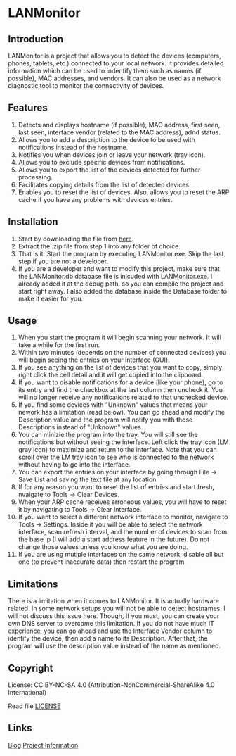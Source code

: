 # LANMonitor
## Introduction
LANMonitor is a project that allows you to detect the devices (computers, phones, tablets, etc.) connected to your local network. It provides detailed information which can be used to indentify them such as names (if possible), MAC addresses, and vendors. It can also be used as a network diagnostic tool to monitor the connectivity of devices.

## Features
1. Detects and displays hostname (if possible), MAC address, first seen, last seen, interface vendor (related to the MAC address), adnd status.
2. Allows you to add a description to the device to be used with notifications instead of the hostname.
3. Notifies you when devices join or leave your network (tray icon).
4. Allows you to exclude specific devices from notifications.
5. Allows you to export the list of the devices detected for further processing.
6. Facilitates copying details from the list of detected devices.
7. Enables you to reset the list of devices. Also, allows you to reset the ARP cache if you have any problems with devices entries.

## Installation

1. Start by downloading the file from [here](https://github.com/samehb/LANMonitor/blob/master/Binaries/LANMonitor.zip?raw=true).
2. Extract the .zip file from step 1 into any folder of choice.
3. That is it. Start the program by executing LANMonitor.exe. Skip the last step if you are not a developer.
4. If you are a developer and want to modify this project, make sure that the LANMonitor.db database file is inlcuded with LANMonitor.exe. I already added it at the debug path, so you can compile the project and start right away. I also added the database inside the Database folder to make it easier for you.

## Usage

1. When you start the program it will begin scanning your network. It will take a while for the first run.
2. Within two minutes (depends on the number of connected devices) you will begin seeing the entries on your interface (GUI).
3. If you see anything on the list of devices that you want to copy, simply right click the cell detail and it will get copied into the clipboard.
4. If you want to disable notifications for a device (like your phone), go to its entry and find the checkbox at the last column then uncheck it. You will no longer receive any notifications related to that unchecked device.
5. If you find some devices with "Unknown" values that means your nework has a limitation (read below). You can go ahead and modify the Description value and the program will notify you with those Descriptions instead of "Unknown" values.
5. You can minizie the program into the tray. You will still see the notifications but without seeing the interface. Left click the tray icon (LM gray icon) to maximize and return to the interface. Note that you can scroll over the LM tray icon to see who is connected to the network without having to go into the interface.
6. You can export the entries on your interface by going through File -> Save List and saving the text file at any location.
7. If for any reason you want to reset the list of entries and start fresh, nvaigate to Tools -> Clear Devices.
8. When your ARP cache receives erroneous values, you will have to reset it by navigating to Tools -> Clear Interface.
9. If you want to select a different network interface to monitor, navigate to Tools -> Settings. Inside it you will be able to select the network interface, scan refresh interval, and the number of devices to scan from the base ip (I will add a start address feature in the future). Do not change those values unless you know what you are doing.
10. If you are using mutiple interfaces on the same network, disable all but one (to prevent inaccurate data) then restart the program.

## Limitations
There is a limitation when it comes to LANMonitor. It is actually hardware related. In some network setups you will not be able to detect hostnames. I will not discuss this issue here. Though, If you must, you can create your own DNS server to overcome this limitation. If you do not have much IT experience, you can go ahead and use the Interface Vendor column to identify the device, then add a name to its Description. After that, the program will use the description value instead of the name as mentioned.

## Copyright
License: CC BY-NC-SA 4.0 (Attribution-NonCommercial-ShareAlike 4.0 International)

Read file [LICENSE](LICENSE)

## Links

[Blog](http://sres.tumblr.com)
[Project Information](http://sres.tumblr.com/post/146297641963/lanmonitor-detect-users-on-your-local-network)
